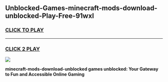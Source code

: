
## Unblocked-Games-minecraft-mods-download-unblocked-Play-Free-91wxl
<h3>
<a href="https://premium76.site?title=minecraft-mods-download-unblocked&ref=21A">CLICK TO PLAY</a></h3>
<hr>

<h3>
<a href="https://premium76.site?title=minecraft-mods-download-unblocked&ref=21A">CLICK 2 PLAY</a>
  
</h3>

<a href="https://premium76.site?title=minecraft-mods-download-unblocked&ref=21A"><img src="https://clearcache.store/games.png"></a>


**minecraft-mods-download-unblocked games unblocked: Your Gateway to Fun and Accessible Online Gaming**
